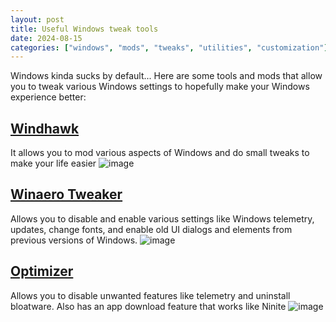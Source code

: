 ```yaml
---
layout: post
title: Useful Windows tweak tools
date: 2024-08-15
categories: ["windows", "mods", "tweaks", "utilities", "customization"]
---
```


Windows kinda sucks by default... Here are some tools and mods that allow you to tweak various Windows settings to hopefully make your Windows experience better:

## [Windhawk](https://windhawk.net/)
It allows you to mod various aspects of Windows and do small tweaks to make your life easier
![image](https://github.com/user-attachments/assets/2342412b-2cb0-40d0-8b12-abcc8294febf)

## [Winaero Tweaker](https://winaerotweaker.com/)
Allows you to disable and enable various settings like Windows telemetry, updates, change fonts, and enable old UI dialogs and elements from previous versions of Windows.
![image](https://github.com/user-attachments/assets/8e2b6bd1-2922-4fcf-8278-7c27ef278422)

## [Optimizer](https://github.com/hellzerg/optimizer)
Allows you to disable unwanted features like telemetry and uninstall bloatware. Also has an app download feature that works like Ninite
![image](https://github.com/user-attachments/assets/bd4421ce-2655-49c0-8b76-52b6e1ceeca3)

